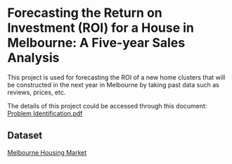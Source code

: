 # Forecasting the Return on Investment (ROI) for a House in Melbourne: A Five-year Sales Analysis

This project is used for forecasting the ROI of a new home clusters that will be constructed in the next year in Melbourne by taking past data such as reviews, prices, etc.

The details of this project could be accessed through this document:
[Problem Identification.pdf](https://github.com/iannn07/S5-BDA-Project-Hotel-Forecasting/blob/main/Problem%20Identification/BDA_Session%205%20&%206_Problem%20Identification.pdf)

## Dataset

[Melbourne Housing Market](https://www.kaggle.com/datasets/anthonypino/melbourne-housing-market?select=MELBOURNE_HOUSE_PRICES_LESS.csv)
